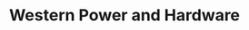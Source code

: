 ---
title: "Western Power and Hardware"
url: /needville/western-power-and-hardware/
shop: Eisenwaren
---
